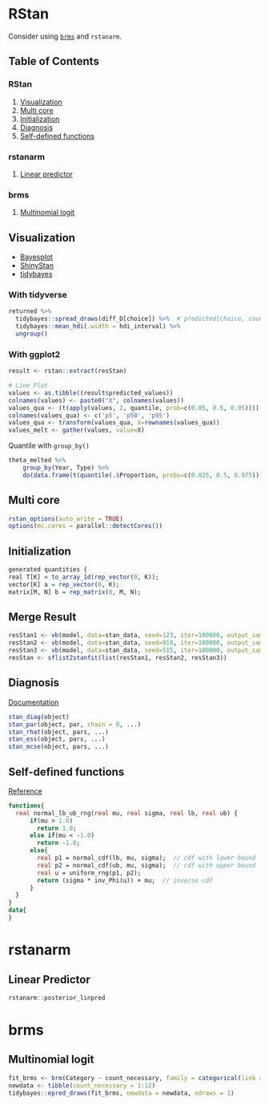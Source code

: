 # RStan
Consider using [`brms`](https://das-kino.hatenablog.com/entry/2018/12/15/230938) and `rstanarm`.

## Table of Contents

### RStan
1. [Visualization](#visualization)
2. [Multi core](#multi-core)
3. [Initialization](#initialization)
4. [Diagnosis](#diagnosis)
5. [Self-defined functions](#self-defined-functions)

### rstanarm
1. [Linear predictor](#linear-predictor)


### brms
1. [Multinomial logit](#multinomial-logit)


## Visualization
* [Bayesplot](https://github.com/stan-dev/bayesplot)
* [ShinyStan](http://mc-stan.org/interfaces/shinystan)
* [tidybayes](https://github.com/mjskay/tidybayes)

### With tidyverse
```r
returned %>%
  tidybayes::spread_draws(diff_D[choice]) %>%  # predicted[choice, count]
  tidybayes::mean_hdi(.width = hdi_interval) %>%
  ungroup()
```

### With ggplot2
```r
result <- rstan::extract(resStan)

# Line Plot
values <- as.tibble((result$predicted_values))
colnames(values) <- paste0("X", colnames(values))
values_qua <- (t(apply(values, 2, quantile, prob=c(0.05, 0.5, 0.95))))
colnames(values_qua) <- c('p5', 'p50', 'p95')
values_qua <- transform(values_qua, X=rownames(values_qua))
values_melt <- gather(values, value=X)
```

Quantile with `group_by()`
```r
theta_melted %>%
    group_by(Year, Type) %>%
    do(data.frame(t(quantile(.$Proportion, probs=c(0.025, 0.5, 0.975)))))
```

## Multi core
```r
rstan_options(auto_write = TRUE)
options(mc.cores = parallel::detectCores())
```

## Initialization
```r
generated quantities {
real T[K] = to_array_1d(rep_vector(0, K));
vector[K] a = rep_vector(0, K);
matrix[M, N] b = rep_matrix(0, M, N);
```

## Merge Result
```r
resStan1 <- vb(model, data=stan_data, seed=123, iter=100000, output_samples=1000, tol_rel_obj=0.005)
resStan2 <- vb(model, data=stan_data, seed=919, iter=100000, output_samples=1000, tol_rel_obj=0.005)
resStan3 <- vb(model, data=stan_data, seed=515, iter=100000, output_samples=1000, tol_rel_obj=0.005)
resStan <- sflist2stanfit(list(resStan1, resStan2, resStan3))
```

## Diagnosis
[Documentation](https://www.rdocumentation.org/packages/rstan/versions/2.17.3/topics/Diagnostic%20plots)

```r
stan_diag(object)
stan_par(object, par, chain = 0, ...)  
stan_rhat(object, pars, ...)
stan_ess(object, pars, ...)
stan_mcse(object, pars, ...)
```

## Self-defined functions
[Reference](https://github.com/stan-dev/math/issues/214)
```stan
functions{
  real normal_lb_ub_rng(real mu, real sigma, real lb, real ub) {
      if(mu > 1.0)
        return 1.0;
      else if(mu < -1.0)
        return -1.0;
      else{
        real p1 = normal_cdf(lb, mu, sigma);  // cdf with lower bound
        real p2 = normal_cdf(ub, mu, sigma);  // cdf with upper bound
        real u = uniform_rng(p1, p2);
        return (sigma * inv_Phi(u)) + mu;  // inverse cdf 
      }
  }
}
data{
}
```

# rstanarm

## Linear Predictor
```r
rstanarm::posterior_linpred
```


# brms

## Multinomial logit
```r
fit_brms <- brm(Category ~ count_necessary, family = categorical(link = "logit"), data = dat)
newdata <- tibble(count_necessary = 1:12)
tidybayes::epred_draws(fit_brms, newdata = newdata, ndraws = 1) 
```
